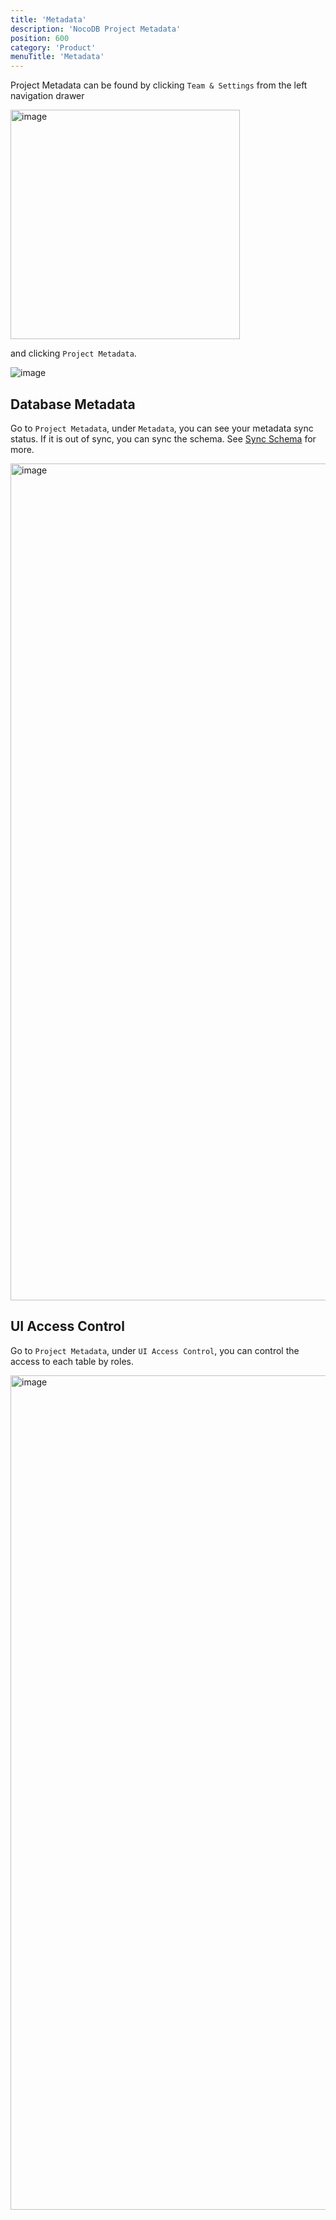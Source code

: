 ```yaml
---
title: 'Metadata'
description: 'NocoDB Project Metadata'
position: 600
category: 'Product'
menuTitle: 'Metadata'
---
```


Project Metadata can be found by clicking `Team & Settings` from the left navigation drawer

<img width="367" alt="image" src="https://user-images.githubusercontent.com/35857179/170426881-ba645392-24a2-4446-b501-0595a0887724.png">

and clicking `Project Metadata`.

![image](https://user-images.githubusercontent.com/35857179/170427133-09faf93f-a41c-428b-b51c-fefe3fb45d9d.png)

<!-- ## Project Metadata

The metadata is stored in meta directory in project level, database level, and API level.

Under ``Project Metadata``, you can perform the following operations.

- Export all metadata from the meta tables to meta directory
 
- Import all metadata from the meta directory to meta tables
 
- Export project meta to zip file and download
 
- Import project meta zip file and restart

- Clear all metadata from meta tables

<alert>
  Import won't work with zip files exported from the older version of apps (< 0.11.6). <br> 
  Import / Export will only transfer metadata and files related to the project and not any table data in the project.
</alert>

## Migration Example

### Export Metadata

From the source project, go to `Project Metadata`. Under ``Export / Import Metadata`` tab, select ``Export zip``, click ``Submit``. This step extracts project metadata and stores it in compressed (zip) format.

![image](https://user-images.githubusercontent.com/35857179/161904400-b926494a-4533-41e4-85c3-5c6ca9ea0803.png)

### Import Metadata

From the destination project, go to `Project Metadata`. Under ``Export / Import Metadata`` tab, select ``Import zip``, select ``meta.zip`` file stored in previous step. This step imports project metadata from compressed file (zip) selected and restarts the project.

![image](https://user-images.githubusercontent.com/35857179/161904452-da0ac683-1715-438a-9c9c-91b34f8f45ba.png) -->

## Database Metadata

Go to `Project Metadata`, under ``Metadata``, you can see your metadata sync status. If it is out of sync, you can sync the schema. See <a href="./sync-schema">Sync Schema</a> for more.

<img width="1339" alt="image" src="https://user-images.githubusercontent.com/35857179/170427543-07dfdc30-b8f9-4e4f-bd5b-96f93a16b2fe.png">

## UI Access Control

Go to `Project Metadata`, under ``UI Access Control``, you can control the access to each table by roles. 

<img width="1335" alt="image" src="https://user-images.githubusercontent.com/35857179/170427529-8bb403bc-0c1f-43ff-868a-c17c8ce9b778.png">